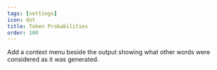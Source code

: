 ```yaml
---
tags: [settings]
icon: dot
title: Token Probabilities
order: 100
---
```

Add a context menu beside the output showing what other words were considered as it was generated.